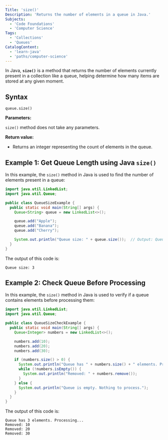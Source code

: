 ```yaml
---
Title: 'size()'
Description: 'Returns the number of elements in a queue in Java.'
Subjects:
  - 'Code Foundations'
  - 'Computer Science'
Tags:
  - 'Collections'
  - 'Queues'
CatalogContent:
  - 'learn-java'
  - 'paths/computer-science'
---
```


In Java, **`size()`** is a method that returns the number of elements currently present in a collection like a queue, helping determine how many items are stored at any given moment.

## Syntax

```pseudo
queue.size()
```

**Parameters:**

`size()` method does not take any parameters.

**Return value:**

- Returns an integer representing the count of elements in the queue.

## Example 1: Get Queue Length using Java `size()`

 In this example, the `size()` method in Java is used to find the number of elements present in a queue:
 
```java
import java.util.LinkedList;
import java.util.Queue;

public class QueueSizeExample {
  public static void main(String[] args) {
    Queue<String> queue = new LinkedList<>();

    queue.add("Apple");
    queue.add("Banana");
    queue.add("Cherry");

    System.out.println("Queue size: " + queue.size());  // Output: Queue size: 3
  }
}
```

The output of this code is:

```shell
Queue size: 3
```

## Example 2: Check Queue Before Processing

In this example, the `size()` method in Java is used to verify if a queue contains elements before processing them:

```java
import java.util.LinkedList;
import java.util.Queue;

public class QueueSizeCheckExample {
  public static void main(String[] args) {
    Queue<Integer> numbers = new LinkedList<>();

    numbers.add(10);
    numbers.add(20);
    numbers.add(30);

    if (numbers.size() > 0) {
      System.out.println("Queue has " + numbers.size() + " elements. Processing...");
      while (!numbers.isEmpty()) {
        System.out.println("Removed: " + numbers.remove());
      }
    } else {
      System.out.println("Queue is empty. Nothing to process.");
    }
  }
}
```

The output of this code is:

```shell
Queue has 3 elements. Processing...
Removed: 10
Removed: 20
Removed: 30
```

